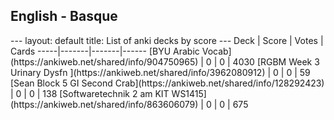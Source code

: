 <h2>English  -  Basque</h2>
---
layout: default
title: List of anki decks by score
---
Deck | Score | Votes | Cards
-----|-------|-------|------
[BYU Arabic Vocab](https://ankiweb.net/shared/info/904750965) | 0 | 0 | 4030
[RGBM Week 3 Urinary Dysfn ](https://ankiweb.net/shared/info/3962080912) | 0 | 0 | 59
[Sean Block 5 GI Second Crab](https://ankiweb.net/shared/info/128292423) | 0 | 0 | 138
[Softwaretechnik 2 am KIT WS1415](https://ankiweb.net/shared/info/863606079) | 0 | 0 | 675
